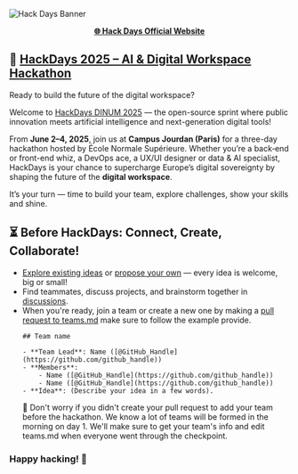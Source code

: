 ![Hack Days Banner](https://cdn.bsky.app/img/feed_thumbnail/plain/did:plc:k2arf4k6glr2mshjghvrb5uj/bafkreibigwwtkp6ivlia2fhzwxszwnatxxrcdazysoiqgpu63nuyvnp2zu@jpeg)

<p align="center">
  <a href="https://hackdays.numerique.gouv.fr/"><b>🌐 Hack Days Official Website</b></a>
</p>

## 🧠 [HackDays 2025 – AI & Digital Workspace Hackathon](](https://hackdays.numerique.gouv.fr/))

Ready to build the future of the digital workspace?

Welcome to [HackDays DINUM 2025](https://hackdays.numerique.gouv.fr/en) — the open-source sprint where public innovation meets artificial intelligence and next-generation digital tools!

From **June 2–4, 2025**, join us at **Campus Jourdan (Paris)** for a three-day hackathon hosted by École Normale Supérieure. Whether you’re a back‑end or front-end whiz, a DevOps ace, a UX/UI designer or data & AI specialist, HackDays is your chance to supercharge Europe’s digital sovereignty by shaping the future of the **digital workspace**.

It’s your turn — time to build your team, explore challenges, show your skills and shine.

## ⏳ Before HackDays: Connect, Create, Collaborate!

- [Explore existing ideas](../../issues) or [propose your own](../../issues/new) — every idea is welcome, big or small!
- Find teammates, discuss projects, and brainstorm together in [discussions](../../discussions).
- When you're ready, join a team or create a new one by making a [pull request to teams.md](teams.md) make sure to follow the example provide. 
    ```
    ## Team name

    - **Team Lead**: Name ([@GitHub_Handle](https://github.com/github_handle)) 
    - **Members**: 
        - Name ([@GitHub_Handle](https://github.com/github_handle))
        - Name ([@GitHub_Handle](https://github.com/github_handle)) 
    - **Idea**: (Describe your idea in a few words).
    ```
  🫶 Don't worry if you didn't create your pull request to add your team before the hackathon. We know a lot of teams will be formed in the morning on day 1. We'll make sure to get your team's info and edit teams.md when everyone went through the checkpoint.
### Happy hacking! 🚀
